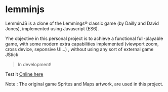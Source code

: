 # lemminjs

LemminJS is a clone of the Lemmings® classic game (by Dailly and David Jones), implemented using Javascript (ES6).

Yhe objective in this personal project is to achieve a functional full-playable game, with some modern extra capabilities implemented (viewport zoom, cross device, seponsive UI...) , without using any sort of external game JStick 

> In development! 

Test it [Online here](https://colxi.info/lemminjs/game/)

Note : The original game Sprites and Maps artwork, are used in this project.